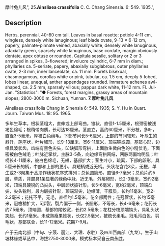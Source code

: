 厚叶兔儿风",
25.**Ainsliaea crassifolia** C. C. Chang Sinensia. 6: 549. 1935.",

## Description
Herbs, perennial, 40-80 cm tall. Leaves in basal rosette; petiole 4-11 cm, wingless, densely white lanuginous; leaf blade ovate, 9-13 × 6-12 cm, papery, palmate-pinnate veined, abaxially white, densely white lanuginous, adaxially green, sparsely white lanuginous, base cordate, margin obviously dentate, apex obtuse or rounded. Capitula sessile, solitary or 2 or 3 arranged in spikes, 3-flowered; involucre cylindric, 6-7 mm in diam.; phyllaries ca. 5-seriate, papery, abaxially subglabrous, outer phyllaries ovate, 2-3 mm, inner lanceolate, ca. 11 mm. Florets bisexual, chasmogamous, corollas white or pink, tubular, ca. 1.5 cm, deeply 5-lobed, lobes linear, unequal, anther appendages rounded. Immature achenes awl-shaped, ca. 2.5 mm, sparsely villous; pappus dark white, 11-12 mm. Fl. Jul-Jan.
  "Statistics": "● Forests, forest margins, grassy areas of mountain slopes; 2800-3000 m. Sichuan, Yunnan.
**7.厚叶兔儿风**

Ainsliaea crassifolia Chang in Sinensia 6: 549. 1935; S. Y. Hu in Quart. Journ. Taiwan Mus. 18: 95. 1965.

多年生草本。根状茎粗大，直伸或上部弯曲，锥状，直径1-1.5厘米，根颈密被浅褐色绵毛；根稍带肉质，长可达18厘米。茎直立，高约60厘米，不分枝，多叶，直径3-5毫米，厚被白色绵毛，下部节间长5-6厘米，上部的节间较短。叶基生的斜升，莲座状，叶片卵形，长9-13厘米，宽6-11厘米，顶端钝或圆，基部心形，边缘具波状齿，齿端有黑色尖头，凹缺弧形弯拱，上面散生微白色的小糙伏毛，下面密被白色绒毛；叶脉近掌状，主脉3-5条，向边缘弯拱网结，网脉两面均明显；叶柄长4-11厘米，被白色绵毛，无翅，基部扩大；茎生叶小，疏离，下部的卵形，具5厘米长的柄，中部和上部的更小，具短柄或近无柄。头状花含花3朵，无梗，单生或2-3聚集于茎顶作穗状花序式排列；总苞圆筒形，直径6-7毫米；总苞片约5层，草质，背部具1条显著的绿色中脉，近无毛，外层卵形，长2-3毫米，宽约2毫米，顶端具硬锐的凸尖头，中层卵状披针形，长5-6毫米，宽约2毫米，顶端凸尖，尖头锐利，最内层披针形，顶端渐尖，边缘薄，干膜质，长约11毫米，宽2-2.2毫米；花托不平，无毛，直径约1.5毫米。花全部两性；花冠管状，长约15毫米，冠檐稍扩大，5深裂，裂片偏于一侧，长圆形，不等长，长4-6毫米；花药长约7.5毫米，顶端圆，基部的尾较宽，长约2.5毫米；花柱分枝顶端钝头，具乳头状突起，长约1毫米。未成熟瘦果锥状，长仅2.5毫米，被疏长柔毛。冠毛污白色，羽毛状，基部联合，长11-12毫米。花期7-9月。

产于云南北部（中甸、宁蒗、丽江、大理、永胜）及四川西南部（九龙）。生于山坡林缘或草丛中，海拔2750-3000米。模式标本采自云南永胜。
